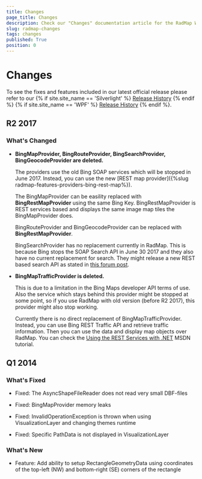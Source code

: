 ```yaml
---
title: Changes
page_title: Changes
description: Check our "Changes" documentation article for the RadMap WPF control.
slug: radmap-changes
tags: changes
published: True
position: 0
---
```


# Changes

To see the fixes and features included in our latest official release please refer to our {% if site.site_name == 'Silverlight' %} [Release History](http://www.telerik.com/support/whats-new/silverlight/release-history) {% endif %} {% if site.site_name == 'WPF' %} [Release History](http://www.telerik.com/support/whats-new/wpf/release-history) {% endif %}.

## R2 2017

### What's Changed

* __BingMapProvider, BingRouteProvider, BingSearchProvider, BingGeocodeProvider are deleted.__
	
	The providers use the old Bing SOAP services which will be stopped in June 2017. Instead, you can use the new [REST map provider]({%slug radmap-features-providers-bing-rest-map%}). 
	
	The BingMapProvider can be easility replaced with __BingRestMapProvider__ using the same Bing Key. BingRestMapProvider is REST services based and displays the same image map tiles the BingMapProvider does.
	
	BingRouteProvider and BingGeocodeProvider can be replaced with __BingRestMapProvider__.
	
	BingSearchProvider has no replacement currently in RadMap. This is because Bing stops the SOAP Search API in June 30 2017 and they also have no current replacement for search. They might release a new REST based search API as stated in [this forum post](https://social.msdn.microsoft.com/Forums/en-US/65650056-822d-463a-b519-b7bf01413f6f/how-to-search-near-by-restaurants-in-bing-maps?forum=bingmapsservices).

* __BingMapTrafficProvider is deleted.__
	
	This is due to a limitation in the Bing Maps developer API terms of use. Also the service which stays behind this provider might be stopped at some point, so if you use RadMap with old version (before R2 2017), this provider might also stop working.

	Currently there is no direct replacement of BingMapTrafficProvider. Instead, you can use Bing REST Traffic API and retrieve traffic information. Then you can use the data and display map objects over RadMap. You can check the [Using the REST Services with .NET](https://msdn.microsoft.com/en-us/library/jj819168.aspx) MSDN tutorial.

## Q1 2014

### What's Fixed

* Fixed: The AsyncShapeFileReader does not read very small DBF-files

* Fixed: BingMapProvider memory leaks 

* Fixed: InvalidOperationException is thrown when using VisualizationLayer and changing themes runtime 

* Fixed: Specific PathData is not displayed in VisualizationLayer

### What's New

* Feature: Add ability to setup RectangleGeometryData using coordinates of the top-left (NW) and bottom-right (SE) corners of the rectangle
